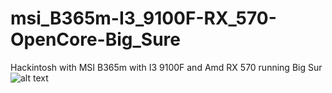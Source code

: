 # msi_B365m-I3_9100F-RX_570-OpenCore-Big_Sure
Hackintosh with MSI B365m with I3 9100F and Amd RX 570 running Big Sur
![alt text](https://github.com/hnzzyagami/msi_B365m-I3_9100F-RX_570-OpenCore-Big_Sure/blob/main/Screen%20Shot%202020-12-04%20at%2007.16.33.jpg?raw=true)


